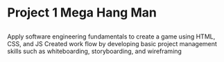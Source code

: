 # 
Project 1 Mega Hang Man
=======================================================================================================================
## 
Apply software engineering fundamentals to create a game using HTML, CSS, and JS
Created work flow by developing basic project management skills such as whiteboarding, storyboarding, and wireframing
